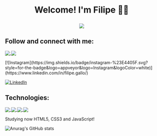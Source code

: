 # <p align="center"> Welcome! I'm Filipe 👋😆 </p>

<p align="center">
  <img src="https://cliply.co/wp-content/uploads/2019/06/401906190_ITS_COMPLICATED_400px.gif" />
</p>


<h2>Follow and connect with me:</h2>
<p>
  <a href="https://www.linkedin.com/in/filipegallo/">
    <img align="center" src="https://img.shields.io/badge/linkedin-%230077B5.svg?style=for-the-badge&logo=appveyor&logo=linkedin&logoColor=white" />
  </a>
  <a href="https://www.linkedin.com/in/filipe.gallo/">
    <img align="center" src="https://img.shields.io/badge/instagram-%23E4405F.svg?style=for-the-badge&logo=appveyor&logo=Instagram&logoColor=white" />
  </a>
</p>
[![Instagram](https://img.shields.io/badge/instagram-%23E4405F.svg?style=for-the-badge&logo=appveyor&logo=Instagram&logoColor=white)](https://www.linkedin.com/in/filipe.gallo/)

[![LinkedIn](https://img.shields.io/badge/linkedin-%230077B5.svg?style=for-the-badge&logo=appveyor&logo=linkedin&logoColor=white)](https://www.linkedin.com/in/filipegallo/)

<h2>Technologies:</h2>
<p>
  <a href="#">
    <img align="center" src="https://img.shields.io/badge/html5-%23E34F26.svg?style=for-the-badge&logo=appveyor&logo=html5&logoColor=white" />
  </a>
  <a href="#">
    <img align="center" src="https://img.shields.io/badge/css3-%231572B6.svg?style=for-the-badge&logo=appveyor&logo=css3&logoColor=white" />
  </a>
  <a href="#">
    <img align="center" src="https://img.shields.io/badge/javascript-%23323330.svg?style=for-the-badge&logo=appveyor&logo=javascript&logoColor=%23F7DF1E" />
  </a>
  <a href="#">
    <img align="center" src="https://img.shields.io/badge/python-3670A0?style=for-the-badge&logo=appveyor&logo=python&logoColor=ffdd54" />
  </a>
</p>
<p>Studying now HTML5, CSS3 and JavaScript!

![Anurag's GitHub stats](https://github-readme-stats.vercel.app/api?username=filipegallodev&show_icons=true&theme=algolia)
  
<!--
[![Top Langs](https://github-readme-stats.vercel.app/api/top-langs/?username=filipegallodev&layout=compact)](https://github.com/anuraghazra/github-readme-stats)
<p>Follow me on <a href="https://www.instagram.com/filipe.gallo/">Instagram</a></p>
<p>Connect with me on my <a href="https://www.linkedin.com/in/filipegallo/">LinkedIn</a></p>


**filipegallodev/filipegallodev** is a ✨ _special_ ✨ repository because its `README.md` (this file) appears on your GitHub profile.

Here are some ideas to get you started:

- 🔭 I’m currently working on ...
- 🌱 I’m currently learning ...
- 👯 I’m looking to collaborate on ...
- 🤔 I’m looking for help with ...
- 💬 Ask me about ...
- 📫 How to reach me: ...
- 😄 Pronouns: ...
- ⚡ Fun fact: ...
-->
